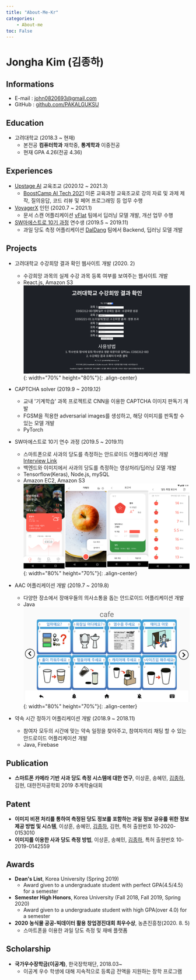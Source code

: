 ```yaml
---
title: "About-Me-Kr"
categories:
    - About-me
toc: False
---
```

# Jongha Kim (김종하)

## Informations
- E-mail : john0820693@gmail.com
- GitHub : [github.com/PAKALGUKSU](https://github.com/PAKALGUKSU)

## Education
- 고려대학교 (2018.3 ~ 현재)
  - 본전공 **컴퓨터학과** 재학중, **통계학과** 이중전공
  - 현재 GPA 4.26(전공 4.36)

## Experiences
- [Upstage AI](https://www.upstage.ai/ko/) 교육조교 (2020.12 ~ 2021.3)
    - [BoostCamp AI Tech 2021](https://boostcamp.connect.or.kr/) 이론 교육과정 교육조교로 강의 자료 및 과제 제작, 질의응답, 코드 리뷰 및 페어 프로그래밍 등 업무 수행
- [VoyagerX](https://www.voyagerx.com) 인턴 (2020.7 ~ 2021.1)
    - 문서 스캔 어플리케이션 [vFlat](https://play.google.com/store/apps/details?id=com.voyagerx.scanner&hl=ko) 팀에서 딥러닝 모델 개발, 개선 업무 수행
- [SW마에스트로 10기 과정](http://swmaestro.org/user/main.do) 연수생 (2019.5 ~ 2019.11)
    - 과일 당도 측정 어플리케이션 [DalDang](https://blog.naver.com/sw_maestro/221633577633) 팀에서 Backend, 딥러닝 모델 개발


## Projects
- 고려대학교 수강희망 결과 확인 웹사이트 개발 (2020. 2)
  - 수강희망 과목의 실제 수강 과목 등록 여부를 보여주는 웹사이트 개발
  - React.js, Amazon S3
![Website Screenshot](/images/about_me/kuniv-wish-web-capture.png){: width="70%" height="80%"}{: .align-center}

- CAPTCHA solver (2019.9 ~ 2019.12)
  - 교내 '기계학습' 과목 프로젝트로 CNN을 이용한 CAPTCHA 이미지 판독기 개발
  - FGSM을 적용한 adversarial images를 생성하고, 해당 이미지를 판독할 수 있는 모델 개발
  - PyTorch

- SW마에스트로 10기 연수 과정 (2019.5 ~ 2019.11)
  - 스마트폰으로 사과의 당도를 측정하는 안드로이드 어플리케이션 개발 [Interview Link](https://blog.naver.com/sw_maestro/221633577633)
  - 백엔드와 이미지에서 사과의 당도를 측정하는 영상처리/딥러닝 모델 개발
  - Tensorflow(Keras), Node.js, mySQL
  - Amazon EC2, Amazon S3
![Application Screenshot(Partial)](/images/about_me/daldang-app-screen.png){: width="80%" height="70%"}{: .align-center}

- AAC 어플리케이션 개발 (2019.7 ~ 2019.8)
  - 다양한 장소에서 장애우들의 의사소통을 돕는 안드로이드 어플리케이션 개발
  - Java
![Application Screenshot(Partial)](/images/about_me/aac-app-screen.png){: width="80%" height="70%"}{: .align-center}

- 약속 시간 정하기 어플리케이션 개발 (2018.9 ~ 2018.11)
  - 참여자 모두의 시간에 맞는 약속 일정을 찾아주고, 참여자끼리 채팅 할 수 있는 안드로이드 어플리케이션 개발
  - Java, Firebase

## Publication
- **스마트폰 카메라 기반 사과 당도 측정 시스템에 대한 연구**, 이상훈, 송혜민, <u>김종하</u>, 김현, 대한전자공학회 2019 추계학술대회

## Patent
- **이미지 비젼 처리를 통하여 측정된 당도 정보를 포함하는 과일 정보 공유를 위한 정보 제공 방법 및 시스템**, 이상훈, 송혜민, <u>김종하</u>, 김현, 특허 출원번호 10-2020-0153010
- **이미지를 이용한 사과 당도 측정 방법**, 이상훈, 송혜민, <u>김종하</u>, 특허 출원번호 10-2019-0142559

## Awards
- **Dean's List**, Korea University (Spring 2019)
  - Award given to a undergraduate student with perfect GPA(4.5/4.5) for a semester
- **Semester High Honors**, Korea University (Fall 2018, Fall 2019, Spring 2020)
  - Award given to a undergraduate student with high GPA(over 4.0) for a semester
- **2020 농식물 공공-빅데이터 활용 창업경진대회 최우수상**, 농촌진흥청(2020. 8. 5)
  - 스마트폰을 이용한 과일 당도 측정 및 재배 플랫폼

## Scholarship
- **국가우수장학금(이공계)**, 한국장학재단, 2018.03~
  - 이공계 우수 학생에 대해 지속적으로 등록금 전액을 지원하는 장학 프로그램